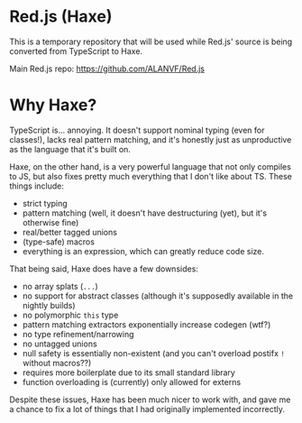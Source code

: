 # Red.js (Haxe)

This is a temporary repository that will be used while Red.js' source is being converted from TypeScript to Haxe.

Main Red.js repo: https://github.com/ALANVF/Red.js


# Why Haxe?

TypeScript is... annoying. It doesn't support nominal typing (even for classes!), lacks real pattern matching, and it's honestly just as unproductive as the language that it's built on.

Haxe, on the other hand, is a very powerful language that not only compiles to JS, but also fixes pretty much everything that I don't like about TS. These things include:
- strict typing
- pattern matching (well, it doesn't have destructuring (yet), but it's otherwise fine)
- real/better tagged unions
- (type-safe) macros
- everything is an expression, which can greatly reduce code size.

That being said, Haxe does have a few downsides:
- no array splats (`...`)
- no support for abstract classes (although it's supposedly available in the nightly builds)
- no polymorphic `this` type
- pattern matching extractors exponentially increase codegen (wtf?)
- no type refinement/narrowing
- no untagged unions
- null safety is essentially non-existent (and you can't overload postifx `!` without macros??)
- requires more boilerplate due to its small standard library
- function overloading is (currently) only allowed for externs

Despite these issues, Haxe has been much nicer to work with, and gave me a chance to fix a lot of things that I had originally implemented incorrectly.